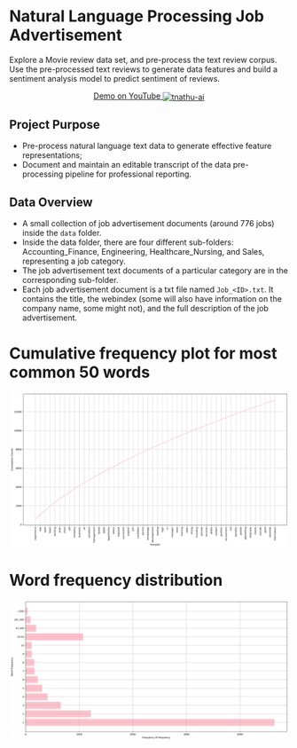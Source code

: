 # Natural Language Processing Job Advertisement
Explore a Movie review data set, and pre-process the text review corpus. Use the pre-processed text reviews to generate data features and build a sentiment analysis model to predict sentiment of reviews.

<p align="center">
<a href="https://youtu.be/nFVLoW-K7UQ" target="blank">Demo on YouTube <img align="center" src="https://raw.githubusercontent.com/rahuldkjain/github-profile-readme-generator/master/src/images/icons/Social/youtube.svg" alt="tnathu-ai" height="30" width="40" /></a> 
</p>

## Project Purpose
+ Pre-process natural language text data to generate effective feature representations;
+ Document and maintain an editable transcript of the data pre-processing pipeline for professional reporting.

## Data Overview
+ A small collection of job advertisement documents (around 776 jobs) inside the `data` folder.
+ Inside the data folder, there are four different sub-folders: Accounting_Finance, Engineering, Healthcare_Nursing, and Sales, representing a job category.
+ The job advertisement text documents of a particular category are in the corresponding sub-folder.
+ Each job advertisement document is a txt file named `Job_<ID>.txt`. It contains the title, the webindex (some will also have information on the company name, some might not), and the full description of the job advertisement.

# Cumulative frequency plot for most common 50 words
![Cumulative frequency plot for most common 50 words](media/figure/cumulative_frequency.png)

# Word frequency distribution 
![Cumulative frequency plot for most common 50 words](media/figure/word_frequency.png)


